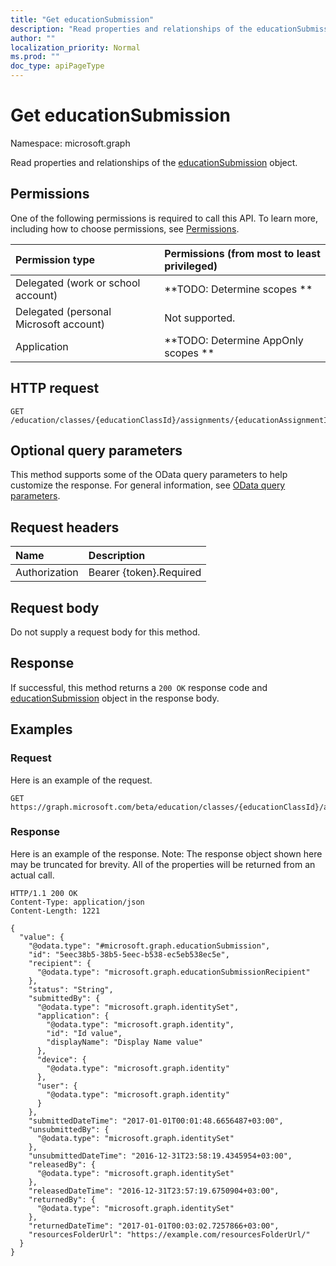 ```yaml
---
title: "Get educationSubmission"
description: "Read properties and relationships of the educationSubmission object."
author: ""
localization_priority: Normal
ms.prod: ""
doc_type: apiPageType
---
```


# Get educationSubmission

Namespace: microsoft.graph

Read properties and relationships of the [educationSubmission](../resources/educationsubmission.md) object.

## Permissions
One of the following permissions is required to call this API. To learn more, including how to choose permissions, see [Permissions](/concepts/permissions-reference.md).

|Permission type|Permissions (from most to least privileged)|
|:---|:---|
|Delegated (work or school account)|**TODO: Determine scopes **|
|Delegated (personal Microsoft account)|Not supported.|
|Application|**TODO: Determine AppOnly scopes **|

## HTTP request
<!-- {
  "blockType": "ignored"
}
-->
``` http
GET /education/classes/{educationClassId}/assignments/{educationAssignmentId}/submissions/{educationSubmissionId}
```

## Optional query parameters
This method supports some of the OData query parameters to help customize the response. For general information, see [OData query parameters](/graph/query-parameters).

## Request headers
|Name|Description|
|:---|:---|
|Authorization|Bearer {token}.Required|

## Request body
Do not supply a request body for this method.

## Response
If successful, this method returns a `200 OK` response code and [educationSubmission](../resources/educationsubmission.md) object in the response body.

## Examples

### Request
Here is an example of the request.
<!-- {
  "blockType": "request",
  "name": "get_educationsubmission"
}
-->
``` http
GET https://graph.microsoft.com/beta/education/classes/{educationClassId}/assignments/{educationAssignmentId}/submissions/{educationSubmissionId}
```

### Response
Here is an example of the response. Note: The response object shown here may be truncated for brevity. All of the properties will be returned from an actual call.
<!-- {
  "blockType": "response",
  "truncated": true,
  "@odata.type": "microsoft.graph.educationSubmission"
}
-->
``` http
HTTP/1.1 200 OK
Content-Type: application/json
Content-Length: 1221

{
  "value": {
    "@odata.type": "#microsoft.graph.educationSubmission",
    "id": "5eec38b5-38b5-5eec-b538-ec5eb538ec5e",
    "recipient": {
      "@odata.type": "microsoft.graph.educationSubmissionRecipient"
    },
    "status": "String",
    "submittedBy": {
      "@odata.type": "microsoft.graph.identitySet",
      "application": {
        "@odata.type": "microsoft.graph.identity",
        "id": "Id value",
        "displayName": "Display Name value"
      },
      "device": {
        "@odata.type": "microsoft.graph.identity"
      },
      "user": {
        "@odata.type": "microsoft.graph.identity"
      }
    },
    "submittedDateTime": "2017-01-01T00:01:48.6656487+03:00",
    "unsubmittedBy": {
      "@odata.type": "microsoft.graph.identitySet"
    },
    "unsubmittedDateTime": "2016-12-31T23:58:19.4345954+03:00",
    "releasedBy": {
      "@odata.type": "microsoft.graph.identitySet"
    },
    "releasedDateTime": "2016-12-31T23:57:19.6750904+03:00",
    "returnedBy": {
      "@odata.type": "microsoft.graph.identitySet"
    },
    "returnedDateTime": "2017-01-01T00:03:02.7257866+03:00",
    "resourcesFolderUrl": "https://example.com/resourcesFolderUrl/"
  }
}
```

